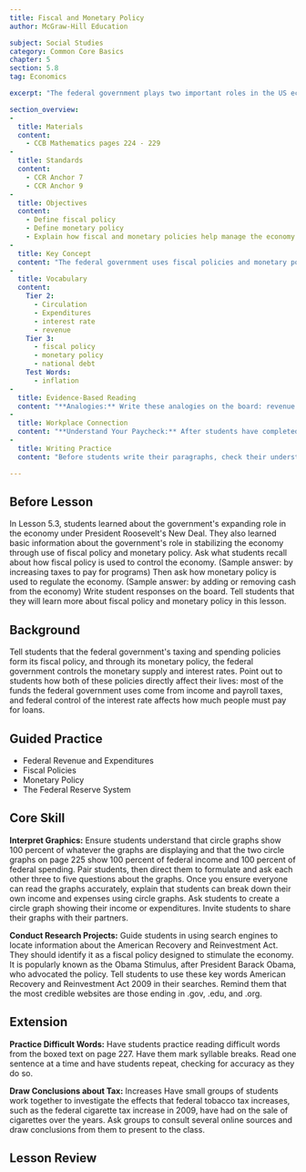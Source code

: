 ```yaml
---
title: Fiscal and Monetary Policy
author: McGraw-Hill Education

subject: Social Studies
category: Common Core Basics
chapter: 5
section: 5.8
tag: Economics

excerpt: "The federal government plays two important roles in the US economy. First, it makes decisions about collecting and spending money (fiscal policy). Second, through the Federal Reserve System, it controls the money supply and interest rates (monetary policy)."

section_overview:
-
  title: Materials
  content:
    - CCB Mathematics pages 224 - 229
-
  title: Standards
  content:
    - CCR Anchor 7
    - CCR Anchor 9
-
  title: Objectives
  content:
    - Define fiscal policy
    - Define monetary policy
    - Explain how fiscal and monetary policies help manage the economy
-
  title: Key Concept
  content: "The federal government uses fiscal policies and monetary policies to manage the economy."
-
  title: Vocabulary
  content:
    Tier 2:
      - Circulation
      - Expenditures
      - interest rate
      - revenue
    Tier 3:
      - fiscal policy
      - monetary policy
      - national debt
    Test Words:
      - inflation
-
  title: Evidence-Based Reading
  content: "**Analogies:** Write these analogies on the board: revenue : income as expenditures : expenses Point out the relationship in each analogy. Invite students to suggest additional analogies for revenue and expenditures. (Sample answers: analogies for revenue: earnings, proceeds, yield, profit; analogies for expenditures: outgo, outlay, disbursement)"
-
  title: Workplace Connection
  content: "**Understand Your Paycheck:** After students have completed the exercise, ask whether any of them have questions regarding deductions on their pay stubs. Tell students to go online for further information on the different deductions and how those funds, such as Social Security or Medicare deductions are used. Point out that workers of all ages pay into Social Security and Medicare and that these deductions are actually an investment in their future. (They will receive Social Security payments and Medicare coverage after they reach a certain age or if they become disabled.)"
-
  title: Writing Practice
  content: "Before students write their paragraphs, check their understanding of interest in this context. Tell them that the interest referred to is money they pay for car and house loans, not interest they earn. Higher interest rates means they will have to make higher loan payments."

---
```

## Before Lesson

In Lesson 5.3, students learned about the government's expanding role in the economy under President Roosevelt's New Deal. They also learned basic information about the government's role in stabilizing the economy through use of fiscal policy and monetary policy. Ask what students recall about how fiscal policy is used to control the economy. (Sample answer: by increasing taxes to pay for programs) Then ask how monetary policy is used to regulate the economy. (Sample answer: by adding or removing cash from the economy) Write student responses on the board. Tell students that they will learn more about fiscal policy and monetary policy in this lesson.

## Background

Tell students that the federal government's taxing and spending policies form its fiscal policy, and through its monetary policy, the federal government controls the monetary supply and interest rates. Point out to students how both of these policies directly affect their lives: most of the funds the federal government uses come from income and payroll taxes, and federal control of the interest rate affects how much people must pay for loans.

## Guided Practice

- Federal Revenue and Expenditures
- Fiscal Policies
- Monetary Policy
- The Federal Reserve System

## Core Skill

**Interpret Graphics:** Ensure students understand that circle graphs show 100 percent of whatever the graphs are displaying and that the two circle graphs on page 225 show 100 percent of federal income and 100 percent of federal spending. Pair students, then direct them to formulate and ask each other three to five questions about the graphs. Once you ensure everyone can read the graphs accurately, explain that students can break down their own income and expenses using circle graphs. Ask students to create a circle graph showing their income or expenditures. Invite students to share their graphs with their partners.

**Conduct Research Projects:** Guide students in using search engines to locate information about the American Recovery and Reinvestment Act. They should identify it as a fiscal policy designed to stimulate the economy. It is popularly known as the Obama Stimulus, after President Barack Obama, who advocated the policy. Tell students to use these key words American Recovery and Reinvestment Act 2009 in their searches. Remind them that the most credible websites are those ending in .gov, .edu, and .org.

## Extension

**Practice Difficult Words:** Have students practice reading difficult words from the boxed text on page 227. Have them mark syllable breaks. Read one sentence at a time and have students repeat, checking for accuracy as they do so.

**Draw Conclusions about Tax:** Increases Have small groups of students work together to investigate the effects that federal tobacco tax increases, such as the federal cigarette tax increase in 2009, have had on the sale of cigarettes over the years. Ask groups to consult several online sources and draw conclusions from them to present to the class.

## Lesson Review
